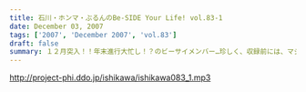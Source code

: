 ```yaml
---
title: 石川・ホンマ・ぶるんのBe-SIDE Your Life! vol.83-1
date: December 03, 2007
tags: ['2007', 'December 2007', 'vol.83']
draft: false
summary: １２月突入！！年末進行大忙し！？のビーサイメンバー…珍しく、収録前には、マジメに仕事の電話をするホンマさんの姿がっ！！師走です。NAMAE
---
```


http://project-phi.ddo.jp/ishikawa/ishikawa083_1.mp3
